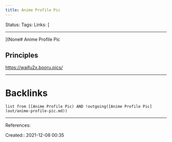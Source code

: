 ```yaml
---
title: Anime Profile Pic
---
```

Status: 
Tags: 
Links: [
___
](None# Anime Profile Pic
## Principles
https://waifu2x.booru.pics/
___
# Backlinks
```dataview
list from [[Anime Profile Pic) AND !outgoing([Anime Profile Pic](out/anime-profile-pic.md))
```
___
References:

Created:: 2021-12-08 00:35
